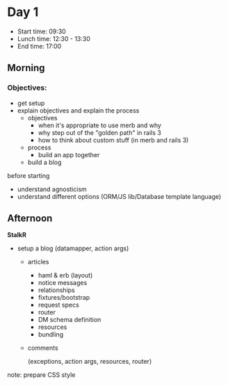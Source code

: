# Day 1

* Start time: 09:30
* Lunch time: 12:30 - 13:30 
* End time:   17:00

## Morning

### Objectives:
* get setup
* explain objectives and explain the process
  * objectives
      - when it's appropriate to use merb and why
      - why step out of the "golden path" in rails 3
      - how to think about custom stuff (in merb and rails 3)
  * process
      - build an app together
  * build a blog


before starting
* understand agnosticism
* understand different options (ORM/JS lib/Database template language)


## Afternoon

**StalkR**

* setup a blog (datamapper, action args)
  * articles
    * haml & erb (layout)
    * notice messages
    * relationships
    * fixtures/bootstrap
    * request specs
    * router
    * DM schema definition
    * resources
    * bundling
  * comments
      
      (exceptions, action args, resources, router)
      
note:
prepare CSS style      

